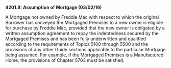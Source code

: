 **4201.8: Assumption of Mortgage (03/02/16)**

A Mortgage not owned by Freddie Mac with respect to which the original
Borrower has conveyed the Mortgaged Premises to a new owner is eligible
for purchase by Freddie Mac, provided that the new owner is obligated by
a written assumption agreement to repay the indebtedness secured by the
Mortgaged Premises and has been fully underwritten and qualified
according to the requirements of Topics 5100 through 5500 and the
provisions of any other Guide sections applicable to the particular
Mortgage being assumed. For example, if the Mortgaged Premises is a
Manufactured Home, the provisions of Chapter 5703 must be satisfied.